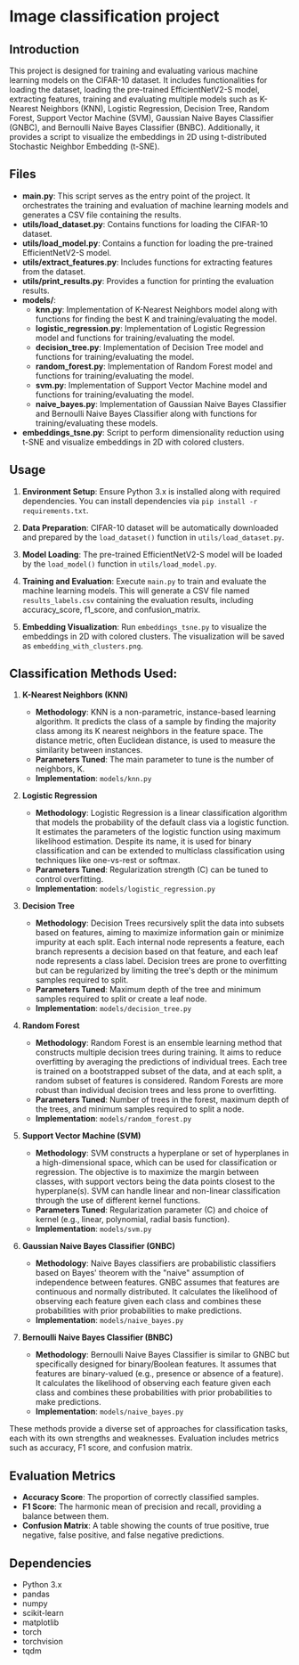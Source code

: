 # Image classification project

## Introduction
This project is designed for training and evaluating various machine learning models on the CIFAR-10 dataset. It includes functionalities for loading the dataset, loading the pre-trained EfficientNetV2-S model, extracting features, training and evaluating multiple models such as K-Nearest Neighbors (KNN), Logistic Regression, Decision Tree, Random Forest, Support Vector Machine (SVM), Gaussian Naive Bayes Classifier (GNBC), and Bernoulli Naive Bayes Classifier (BNBC). Additionally, it provides a script to visualize the embeddings in 2D using t-distributed Stochastic Neighbor Embedding (t-SNE).

## Files
- **main.py**: This script serves as the entry point of the project. It orchestrates the training and evaluation of machine learning models and generates a CSV file containing the results.
- **utils/load_dataset.py**: Contains functions for loading the CIFAR-10 dataset.
- **utils/load_model.py**: Contains a function for loading the pre-trained EfficientNetV2-S model.
- **utils/extract_features.py**: Includes functions for extracting features from the dataset.
- **utils/print_results.py**: Provides a function for printing the evaluation results.
- **models/**:
  - **knn.py**: Implementation of K-Nearest Neighbors model along with functions for finding the best K and training/evaluating the model.
  - **logistic_regression.py**: Implementation of Logistic Regression model and functions for training/evaluating the model.
  - **decision_tree.py**: Implementation of Decision Tree model and functions for training/evaluating the model.
  - **random_forest.py**: Implementation of Random Forest model and functions for training/evaluating the model.
  - **svm.py**: Implementation of Support Vector Machine model and functions for training/evaluating the model.
  - **naive_bayes.py**: Implementation of Gaussian Naive Bayes Classifier and Bernoulli Naive Bayes Classifier along with functions for training/evaluating these models.
- **embeddings_tsne.py**: Script to perform dimensionality reduction using t-SNE and visualize embeddings in 2D with colored clusters.

## Usage
1. **Environment Setup**: Ensure Python 3.x is installed along with required dependencies. You can install dependencies via `pip install -r requirements.txt`.
   
2. **Data Preparation**: CIFAR-10 dataset will be automatically downloaded and prepared by the `load_dataset()` function in `utils/load_dataset.py`.
   
3. **Model Loading**: The pre-trained EfficientNetV2-S model will be loaded by the `load_model()` function in `utils/load_model.py`.
   
4. **Training and Evaluation**: Execute `main.py` to train and evaluate the machine learning models. This will generate a CSV file named `results_labels.csv` containing the evaluation results, including accuracy_score, f1_score, and confusion_matrix.

5. **Embedding Visualization**: Run `embeddings_tsne.py` to visualize the embeddings in 2D with colored clusters. The visualization will be saved as `embedding_with_clusters.png`.

## Classification Methods Used:

1. **K-Nearest Neighbors (KNN)**
   - **Methodology**: KNN is a non-parametric, instance-based learning algorithm. It predicts the class of a sample by finding the majority class among its K nearest neighbors in the feature space. The distance metric, often Euclidean distance, is used to measure the similarity between instances.
   - **Parameters Tuned**: The main parameter to tune is the number of neighbors, K.
   - **Implementation**: `models/knn.py`

2. **Logistic Regression**
   - **Methodology**: Logistic Regression is a linear classification algorithm that models the probability of the default class via a logistic function. It estimates the parameters of the logistic function using maximum likelihood estimation. Despite its name, it is used for binary classification and can be extended to multiclass classification using techniques like one-vs-rest or softmax.
   - **Parameters Tuned**: Regularization strength (C) can be tuned to control overfitting.
   - **Implementation**: `models/logistic_regression.py`

3. **Decision Tree**
   - **Methodology**: Decision Trees recursively split the data into subsets based on features, aiming to maximize information gain or minimize impurity at each split. Each internal node represents a feature, each branch represents a decision based on that feature, and each leaf node represents a class label. Decision trees are prone to overfitting but can be regularized by limiting the tree's depth or the minimum samples required to split.
   - **Parameters Tuned**: Maximum depth of the tree and minimum samples required to split or create a leaf node.
   - **Implementation**: `models/decision_tree.py`

4. **Random Forest**
   - **Methodology**: Random Forest is an ensemble learning method that constructs multiple decision trees during training. It aims to reduce overfitting by averaging the predictions of individual trees. Each tree is trained on a bootstrapped subset of the data, and at each split, a random subset of features is considered. Random Forests are more robust than individual decision trees and less prone to overfitting.
   - **Parameters Tuned**: Number of trees in the forest, maximum depth of the trees, and minimum samples required to split a node.
   - **Implementation**: `models/random_forest.py`

5. **Support Vector Machine (SVM)**
   - **Methodology**: SVM constructs a hyperplane or set of hyperplanes in a high-dimensional space, which can be used for classification or regression. The objective is to maximize the margin between classes, with support vectors being the data points closest to the hyperplane(s). SVM can handle linear and non-linear classification through the use of different kernel functions.
   - **Parameters Tuned**: Regularization parameter (C) and choice of kernel (e.g., linear, polynomial, radial basis function).
   - **Implementation**: `models/svm.py`

6. **Gaussian Naive Bayes Classifier (GNBC)**
   - **Methodology**: Naive Bayes classifiers are probabilistic classifiers based on Bayes' theorem with the "naive" assumption of independence between features. GNBC assumes that features are continuous and normally distributed. It calculates the likelihood of observing each feature given each class and combines these probabilities with prior probabilities to make predictions.
   - **Implementation**: `models/naive_bayes.py`

7. **Bernoulli Naive Bayes Classifier (BNBC)**
   - **Methodology**: Bernoulli Naive Bayes Classifier is similar to GNBC but specifically designed for binary/Boolean features. It assumes that features are binary-valued (e.g., presence or absence of a feature). It calculates the likelihood of observing each feature given each class and combines these probabilities with prior probabilities to make predictions.
   - **Implementation**: `models/naive_bayes.py`

These methods provide a diverse set of approaches for classification tasks, each with its own strengths and weaknesses. Evaluation includes metrics such as accuracy, F1 score, and confusion matrix.

## Evaluation Metrics
- **Accuracy Score**: The proportion of correctly classified samples.
- **F1 Score**: The harmonic mean of precision and recall, providing a balance between them.
- **Confusion Matrix**: A table showing the counts of true positive, true negative, false positive, and false negative predictions.

## Dependencies
- Python 3.x
- pandas
- numpy
- scikit-learn
- matplotlib
- torch
- torchvision
- tqdm
